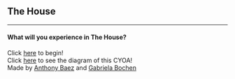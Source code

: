 ## The House
---
#### What will you experience in The House?

Click [here](home.md) to begin!  
Click [here](https://docs.google.com/drawings/d/12rHt60Nn3ZTj3MvUNJl4bN6z39mpu0BJi8e6Rhdhbb8/edit?usp=sharing) to see the diagram of this CYOA!  
Made by [Anthony Baez]() and [Gabriela Bochen](https://github.com/gabrielab6582/cyoa-project)
